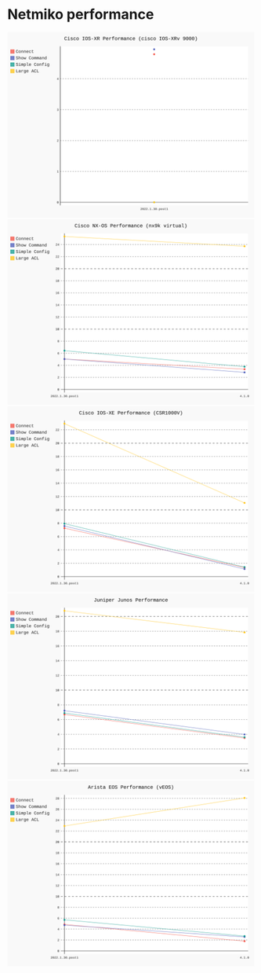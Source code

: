 
# Netmiko performance
![](graphs_netmiko_scrapli/netmiko_scrapli_cisco_xr.svg)
![](graphs_netmiko_scrapli/netmiko_scrapli_cisco_nxos.svg)
![](graphs_netmiko_scrapli/netmiko_scrapli_cisco_xe.svg)
![](graphs_netmiko_scrapli/netmiko_scrapli_juniper_junos.svg)
![](graphs_netmiko_scrapli/netmiko_scrapli_arista_eos.svg)